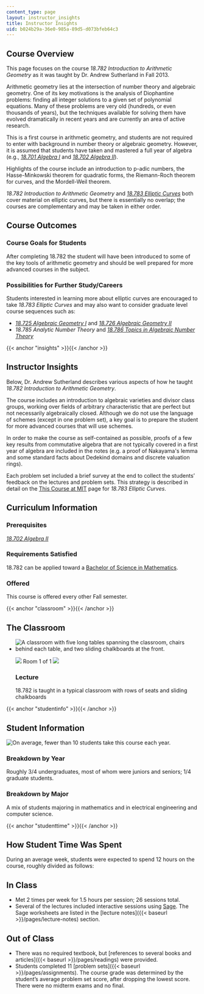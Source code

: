 ```yaml
---
content_type: page
layout: instructor_insights
title: Instructor Insights
uid: b024b29a-36e0-985a-89d5-d073bfeb64c3
---
```


Course Overview
---------------

This page focuses on the course _18.782 Introduction to Arithmetic Geometry_ as it was taught by Dr. Andrew Sutherland in Fall 2013.

Arithmetic geometry lies at the intersection of number theory and algebraic geometry. One of its key motivations is the analysis of Diophantine problems: finding all integer solutions to a given set of polynomial equations. Many of these problems are very old (hundreds, or even thousands of years), but the techniques available for solving them have evolved dramatically in recent years and are currently an area of active research.

This is a first course in arithmetic geometry, and students are not required to enter with background in number theory or algebraic geometry. However, it is assumed that students have taken and mastered a full year of algebra (e.g., [_18.701 Algebra I_](/courses/18-701-algebra-i-fall-2010/) and [_18.702 Algebra II_](/courses/18-702-algebra-ii-spring-2011/)).

Highlights of the course include an introduction to p-adic numbers, the Hasse-Minkowski theorem for quadratic forms, the Riemann-Roch theorem for curves, and the Mordell-Weil theorem.

_18.782 Introduction to Arithmetic Geometry_ and [_18.783 Elliptic Curves_](/courses/18-783-elliptic-curves-spring-2019) both cover material on elliptic curves, but there is essentially no overlap; the courses are complementary and may be taken in either order.

Course Outcomes
---------------

### Course Goals for Students

After completing 18.782 the student will have been introduced to some of the key tools of arithmetic geometry and should be well prepared for more advanced courses in the subject.

### Possibilities for Further Study/Careers

Students interested in learning more about elliptic curves are encouraged to take _18.783 Elliptic Curves_ and may also want to consider graduate level course sequences such as:

*   [_18.725 Algebraic Geometry I_](/courses/18-725-algebraic-geometry-fall-2003/) and [_18.726 Algebraic Geometry II_](/courses/18-726-algebraic-geometry-spring-2009/)
*   _18.785 Analytic Number Theory_ and [_18.786 Topics in Algebraic Number Theory_](/courses/18-786-topics-in-algebraic-number-theory-spring-2010/)

{{< anchor "insights" >}}{{< /anchor >}}

Instructor Insights
-------------------

Below, Dr. Andrew Sutherland describes various aspects of how he taught _18.782 Introduction to Arithmetic Geometry_.

The course includes an introduction to algebraic varieties and divisor class groups, working over fields of arbitrary characteristic that are perfect but not necessarily algebraically closed. Although we do not use the language of schemes (except in one problem set), a key goal is to prepare the student for more advanced courses that will use schemes.

In order to make the course as self-contained as possible, proofs of a few key results from commutative algebra that are not typically covered in a first year of algebra are included in the notes (e.g. a proof of Nakayama's lemma and some standard facts about Dedekind domains and discrete valuation rings).

Each problem set included a brief survey at the end to collect the students’ feedback on the lectures and problem sets. This strategy is described in detail on the [This Course at MIT](/courses/18-783-elliptic-curves-spring-2019) page for _18.783 Elliptic Curves_.

Curriculum Information
----------------------

### Prerequisites

[_18.702 Algebra II_](/courses/18-702-algebra-ii-spring-2011/)

### Requirements Satisfied

18.782 can be applied toward a [Bachelor of Science in Mathematics](http://catalog.mit.edu/degree-charts/mathematics-course-18/).

### Offered

This course is offered every other Fall semester.

{{< anchor "classroom" >}}{{< /anchor >}}

The Classroom
-------------

*   ![A classroom with five long tables spanning the classroom, chairs behind each table, and two sliding chalkboards at the front.](BASEURL_PLACEHOLDER/resources/18-782_classroom-1)
    
    ![](/images/educator/classroom_prev_dim.png) Room 1 of 1 ![](/images/educator/classroom_next_dim.png)
    
    ### Lecture
    
    18.782 is taught in a typical classroom with rows of seats and sliding chalkboards
    

{{< anchor "studentinfo" >}}{{< /anchor >}}

Student Information
-------------------

![On average, fewer than 10 students take this course each year.](BASEURL_PLACEHOLDER/resources/18-782_stat-students)

### Breakdown by Year

Roughly 3/4 undergraduates, most of whom were juniors and seniors; 1/4 graduate students.

### Breakdown by Major

A mix of students majoring in mathematics and in electrical engineering and computer science.

{{< anchor "studenttime" >}}{{< /anchor >}}

How Student Time Was Spent
--------------------------

During an average week, students were expected to spend 12 hours on the course, roughly divided as follows:

In Class
--------

*   Met 2 times per week for 1.5 hours per session; 26 sessions total.
*   Several of the lectures included interactive sessions using [Sage](http://sagemath.org/). The Sage worksheets are listed in the [lecture notes]({{< baseurl >}}/pages/lecture-notes) section.

Out of Class
------------

*   There was no required textbook, but [references to several books and articles]({{< baseurl >}}/pages/readings) were provided.
*   Students completed 11 [problem sets]({{< baseurl >}}/pages/assignments). The course grade was determined by the student’s average problem set score, after dropping the lowest score. There were no midterm exams and no final.